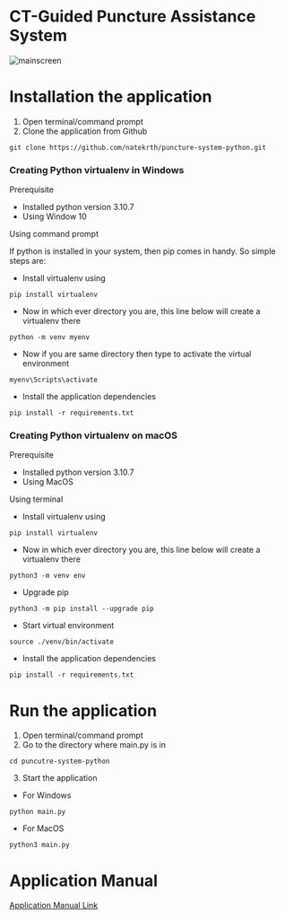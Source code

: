 # CT-Guided Puncture Assistance System
![mainscreen](https://github.com/natekrth/puncture-system-python/blob/main/mainscreen.png?raw=true)
# Installation the application
1. Open terminal/command prompt
2. Clone the application from Github
```
git clone https://github.com/natekrth/puncture-system-python.git
```
### Creating Python virtualenv in Windows

Prerequisite
- Installed python version 3.10.7
- Using Window 10

Using command prompt

If python is installed in your system, then pip comes in handy. So simple steps are: 
- Install virtualenv using
```
pip install virtualenv
``` 
- Now in which ever directory you are, this line below will create a virtualenv there
```
python -m venv myenv
```
- Now if you are same directory then type to activate the virtual environment
```
myenv\Scripts\activate
```
- Install the application dependencies
```
pip install -r requirements.txt
```

### Creating Python virtualenv on macOS
Prerequisite
- Installed python version 3.10.7
- Using MacOS

Using terminal

- Install virtualenv using
```
pip install virtualenv
```
- Now in which ever directory you are, this line below will create a virtualenv there
```
python3 -m venv env
```
- Upgrade pip
```
python3 -m pip install --upgrade pip
```
- Start virtual environment
```
source ./venv/bin/activate
```
- Install the application dependencies
```
pip install -r requirements.txt
```

# Run the application
1. Open terminal/command prompt  
2. Go to the directory where main.py is in
```
cd puncutre-system-python
```
3. Start the application
- For Windows
```
python main.py
```
- For MacOS
```
python3 main.py
```

# Application Manual
[Application Manual Link](https://docs.google.com/document/d/182j2NCudUOpFVlQWubM5h_SFGsRfmuCIIGO2qvDP7qM/edit?usp=sharing)
